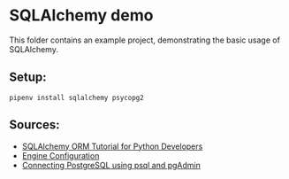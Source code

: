 # SQLAlchemy demo

This folder contains an example project, demonstrating the basic usage of SQLAlchemy.

## Setup:
    pipenv install sqlalchemy psycopg2

## Sources:
- [SQLAlchemy ORM Tutorial for Python Developers](https://auth0.com/blog/sqlalchemy-orm-tutorial-for-python-developers/)
- [Engine Configuration](https://docs.sqlalchemy.org/en/13/core/engines.html)
- [Connecting PostgreSQL using psql and pgAdmin](https://www.enterprisedb.com/postgres-tutorials/connecting-postgresql-using-psql-and-pgadmin)
